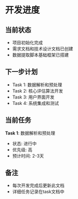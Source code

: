 # 开发进度

## 当前状态
- 项目初始化完成
- 需求文档和技术设计文档已创建
- 数据提取脚本基础框架已搭建

## 下一步计划
- Task 1: 数据解析和预处理
- Task 2: 核心评估算法开发
- Task 3: 用户界面开发
- Task 4: 系统集成和测试

## 当前任务
**Task 1**: 数据解析和预处理
- 状态: 进行中
- 优先级: 高
- 预计时间: 2-3天

## 备注
- 每次开发完成后更新此文档
- 详细任务记录在task文档中 